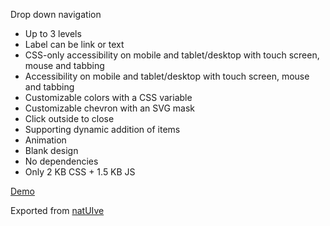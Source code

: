 Drop down navigation

* Up to 3 levels
* Label can be link or text
* CSS-only accessibility on mobile and tablet/desktop with touch screen, mouse and tabbing
* Accessibility on mobile and tablet/desktop with touch screen, mouse and tabbing
* Customizable colors with a CSS variable
* Customizable chevron with an SVG mask
* Click outside to close
* Supporting dynamic addition of items
* Animation
* Blank design
* No dependencies
* Only 2 KB CSS + 1.5 KB JS

[Demo](http://radogado.github.io/nav.drop/)

Exported from [natUIve](https://github.com/radogado/natuive)

